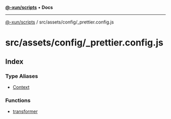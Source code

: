 [**@-xun/scripts**](../../../../README.md) • **Docs**

***

[@-xun/scripts](../../../../README.md) / src/assets/config/\_prettier.config.js

# src/assets/config/\_prettier.config.js

## Index

### Type Aliases

- [Context](type-aliases/Context.md)

### Functions

- [transformer](functions/transformer.md)
